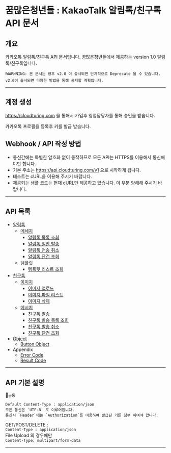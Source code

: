 # 꿈많은청년들 : KakaoTalk 알림톡/친구톡 API 문서

## 개요

카카오톡 알림톡/친구톡 API 문서입니다. 꿈많은청년들에서 제공하는 version 1.0 알림톡/친구톡입니다.

```
❗️WARNNING: 본 문서는 향후 v2.0 이 출시되면 단계적으로 Deprecate 될 수 있습니다.
v2.0이 출시되면 다양한 방법을 통해 공지할 계획입니다.
```


---

## 계정 생성
https://cloudturing.com 을 통해서 가입후 영업담당자를 통해 승인을 받습니다.

카카오톡 프로필을 등록후 키를 발급 받습니다.

## Webhook / API 작성 방법
* 통신간에는 특별한 암호화 없이 동작하므로 모든 API는 HTTPS를 이용해서 통신해야만 합니다.
* 기본 주소는 https://api.cloudturing.com/v1 으로 시작하게 됩니다.
* 테스트는 cURL을 이용해 주시기 바랍니다.
* 제공되는 샘플 코드는 현재 cURL만 제공하고 있습니다. 이 부분 양해해 주시기 바랍니다.

---

## API 목록
* [알림톡](./alimtalk.md#알림톡)
    * [메세지](./alimtalk.md#메세지)
        * [알림톡 목록 조회](./alimtalk.md#알림톡-목록-조회)
        * [알림톡 일반 발송](./alimtalk.md#알림톡-일반-발송)
        * [알림톡 전송 취소](./alimtalk.md#알림톡-전송-취소)
        * [알림톡 단건 조회](./alimtalk.md#알림톡-단건-조회)
    * [템플릿](./alimtalk.md#템플릿)
        * [템플릿 리스트 조회](./alimtalk.md#템플릿-리스트-조회)
* [친구톡](./friendtalk.md#친구톡)
    * [이미지](./friendtalk.md#이미지)
        * [이미지 업로드](./friendtalk.md#이미지-업로드)
        * [이미지 파일 리스트](./friendtalk.md#이미지-파일-리스트)
        * [이미지 삭제](./friendtalk.md#이미지-삭제)
    * [메시지](./friendtalk.md#메시지)
        * [친구톡 발송](./friendtalk.md#친구톡-발송)
        * [친구톡 발송 목록 조회](./friendtalk.md#친구톡-발송-목록-조회)
        * [친구톡 발송 취소](./friendtalk.md#친구톡-발송-취소)
        * [친구톡 단건 조회](./friendtalk.md#친구톡-단건-조회)
* [Object](./object.md#Object)
    * [Button Object](./object.md#Button-Object)
* Appendix
    * [Error Code](./error.md)
    * [Result Code](./result.md)
---
## API 기본 설명

📣`공통`  
```baseURL : https://api.cloudturing.com/v1  
Default Content-Type : application/json
모든 통신은 `UTF-8` 로 이루어집니다.  
통신시 `Header`에는 `Authorization`를 이용하여 발급된 키를 첨부 하여야 합니다.
```

GET/POST/DELETE :  
`Content-Type : application/json`  
File Upload 의 경우에만   
`Content-Type: multipart/form-data`

---





